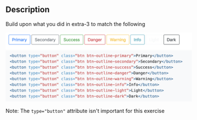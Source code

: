 ## Description

Build upon what you did in extra-3 to match the following

![goal](goal.png)
![html](html.png)

Note: The `type="button"` attribute isn't important for this exercise
